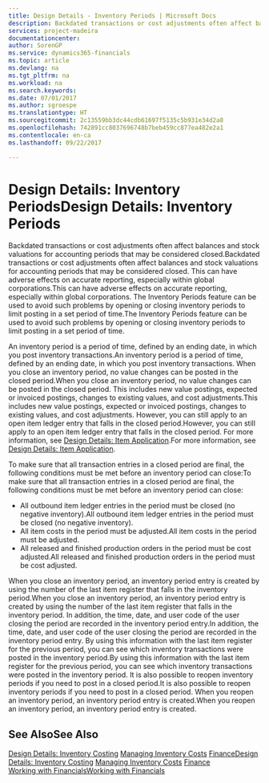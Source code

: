 ```yaml
---
title: Design Details - Inventory Periods | Microsoft Docs
description: Backdated transactions or cost adjustments often affect balances and stock valuations for accounting periods that may be considered closed. This can have adverse effects on accurate reporting, especially within global corporations. The Inventory Periods feature can be used to avoid such problems by opening or closing inventory periods to limit posting in a set period of time.
services: project-madeira
documentationcenter: 
author: SorenGP
ms.service: dynamics365-financials
ms.topic: article
ms.devlang: na
ms.tgt_pltfrm: na
ms.workload: na
ms.search.keywords: 
ms.date: 07/01/2017
ms.author: sgroespe
ms.translationtype: HT
ms.sourcegitcommit: 2c13559bb3dc44cdb61697f5135c5b931e34d2a8
ms.openlocfilehash: 742891cc8037696748b7beb459cc877ea482e2a1
ms.contentlocale: en-ca
ms.lasthandoff: 09/22/2017

---
```

# <a name="design-details-inventory-periods"></a><span data-ttu-id="e83d9-105">Design Details: Inventory Periods</span><span class="sxs-lookup"><span data-stu-id="e83d9-105">Design Details: Inventory Periods</span></span>
<span data-ttu-id="e83d9-106">Backdated transactions or cost adjustments often affect balances and stock valuations for accounting periods that may be considered closed.</span><span class="sxs-lookup"><span data-stu-id="e83d9-106">Backdated transactions or cost adjustments often affect balances and stock valuations for accounting periods that may be considered closed.</span></span> <span data-ttu-id="e83d9-107">This can have adverse effects on accurate reporting, especially within global corporations.</span><span class="sxs-lookup"><span data-stu-id="e83d9-107">This can have adverse effects on accurate reporting, especially within global corporations.</span></span> <span data-ttu-id="e83d9-108">The Inventory Periods feature can be used to avoid such problems by opening or closing inventory periods to limit posting in a set period of time.</span><span class="sxs-lookup"><span data-stu-id="e83d9-108">The Inventory Periods feature can be used to avoid such problems by opening or closing inventory periods to limit posting in a set period of time.</span></span>  

 <span data-ttu-id="e83d9-109">An inventory period is a period of time, defined by an ending date, in which you post inventory transactions.</span><span class="sxs-lookup"><span data-stu-id="e83d9-109">An inventory period is a period of time, defined by an ending date, in which you post inventory transactions.</span></span> <span data-ttu-id="e83d9-110">When you close an inventory period, no value changes can be posted in the closed period.</span><span class="sxs-lookup"><span data-stu-id="e83d9-110">When you close an inventory period, no value changes can be posted in the closed period.</span></span> <span data-ttu-id="e83d9-111">This includes new value postings, expected or invoiced postings, changes to existing values, and cost adjustments.</span><span class="sxs-lookup"><span data-stu-id="e83d9-111">This includes new value postings, expected or invoiced postings, changes to existing values, and cost adjustments.</span></span> <span data-ttu-id="e83d9-112">However, you can still apply to an open item ledger entry that falls in the closed period.</span><span class="sxs-lookup"><span data-stu-id="e83d9-112">However, you can still apply to an open item ledger entry that falls in the closed period.</span></span> <span data-ttu-id="e83d9-113">For more information, see [Design Details: Item Application](design-details-item-application.md).</span><span class="sxs-lookup"><span data-stu-id="e83d9-113">For more information, see [Design Details: Item Application](design-details-item-application.md).</span></span>  

 <span data-ttu-id="e83d9-114">To make sure that all transaction entries in a closed period are final, the following conditions must be met before an inventory period can close:</span><span class="sxs-lookup"><span data-stu-id="e83d9-114">To make sure that all transaction entries in a closed period are final, the following conditions must be met before an inventory period can close:</span></span>  

-   <span data-ttu-id="e83d9-115">All outbound item ledger entries in the period must be closed (no negative inventory).</span><span class="sxs-lookup"><span data-stu-id="e83d9-115">All outbound item ledger entries in the period must be closed (no negative inventory).</span></span>  
-   <span data-ttu-id="e83d9-116">All item costs in the period must be adjusted.</span><span class="sxs-lookup"><span data-stu-id="e83d9-116">All item costs in the period must be adjusted.</span></span>  
-   <span data-ttu-id="e83d9-117">All released and finished production orders in the period must be cost adjusted.</span><span class="sxs-lookup"><span data-stu-id="e83d9-117">All released and finished production orders in the period must be cost adjusted.</span></span>  

 <span data-ttu-id="e83d9-118">When you close an inventory period, an inventory period entry is created by using the number of the last item register that falls in the inventory period.</span><span class="sxs-lookup"><span data-stu-id="e83d9-118">When you close an inventory period, an inventory period entry is created by using the number of the last item register that falls in the inventory period.</span></span> <span data-ttu-id="e83d9-119">In addition, the time, date, and user code of the user closing the period are recorded in the inventory period entry.</span><span class="sxs-lookup"><span data-stu-id="e83d9-119">In addition, the time, date, and user code of the user closing the period are recorded in the inventory period entry.</span></span> <span data-ttu-id="e83d9-120">By using this information with the last item register for the previous period, you can see which inventory transactions were posted in the inventory period.</span><span class="sxs-lookup"><span data-stu-id="e83d9-120">By using this information with the last item register for the previous period, you can see which inventory transactions were posted in the inventory period.</span></span> <span data-ttu-id="e83d9-121">It is also possible to reopen inventory periods if you need to post in a closed period.</span><span class="sxs-lookup"><span data-stu-id="e83d9-121">It is also possible to reopen inventory periods if you need to post in a closed period.</span></span> <span data-ttu-id="e83d9-122">When you reopen an inventory period, an inventory period entry is created.</span><span class="sxs-lookup"><span data-stu-id="e83d9-122">When you reopen an inventory period, an inventory period entry is created.</span></span>  

## <a name="see-also"></a><span data-ttu-id="e83d9-123">See Also</span><span class="sxs-lookup"><span data-stu-id="e83d9-123">See Also</span></span>  
 <span data-ttu-id="e83d9-124">[Design Details: Inventory Costing](design-details-inventory-costing.md) [Managing Inventory Costs](finance-manage-inventory-costs.md) [Finance](finance.md)</span><span class="sxs-lookup"><span data-stu-id="e83d9-124">[Design Details: Inventory Costing](design-details-inventory-costing.md) [Managing Inventory Costs](finance-manage-inventory-costs.md) [Finance](finance.md)</span></span>  
 [<span data-ttu-id="e83d9-125">Working with Financials</span><span class="sxs-lookup"><span data-stu-id="e83d9-125">Working with Financials</span></span>](ui-work-product.md)

